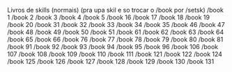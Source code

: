 Livros de skills (normais) (pra upa skil e so trocar o /book por /setsk)
/book 1
/book 2
/book 3
/book 4
/book 5
/book 16
/book 17
/book 18
/book 19
/book 20
/book 31
/book 32
/book 33
/book 34
/book 35
/book 46
/book 47
/book 48
/book 49
/book 50
/book 51
/book 61
/book 62
/book 63
/book 64
/book 65
/book 66
/book 76
/book 77
/book 78
/book 79
/book 80
/book 81
/book 91
/book 92
/book 93
/book 94
/book 95
/book 96
/book 106
/book 107
/book 108
/book 109
/book 110
/book 111
/book 121
/book 122
/book 124
/book 125
/book 126
/book 127
/book 128
/book 129
/book 130
/book 131